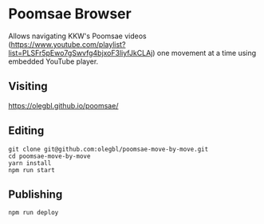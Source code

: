 # Poomsae Browser

Allows navigating KKW's Poomsae videos (https://www.youtube.com/playlist?list=PLSFr5pEwo7gSwvfg4bjxoF3liyfJkCLAj) one movement at a time using embedded YouTube player.

## Visiting

https://olegbl.github.io/poomsae/

## Editing

```
git clone git@github.com:olegbl/poomsae-move-by-move.git
cd poomsae-move-by-move
yarn install
npm run start
```

## Publishing

```
npm run deploy
```
